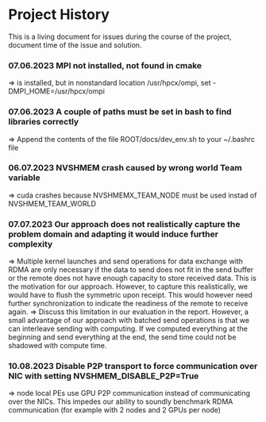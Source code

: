 # Project History

This is a living document for issues during the course of the project, document time of the issue and solution.

### 07.06.2023 MPI not installed, not found in cmake 

=> is installed, but in nonstandard location /usr/hpcx/ompi, set -DMPI_HOME=/usr/hpcx/ompi

### 07.06.2023 A couple of paths must be set in bash to find libraries correctly

=> Append the contents of the file ROOT/docs/dev_env.sh to your ~/.bashrc file 

### 06.07.2023 NVSHMEM crash caused by wrong world Team variable
=> cuda crashes because NVSHMEMX_TEAM_NODE must be used instad of NVSHMEM_TEAM_WORLD

### 07.07.2023 Our approach does not realistically capture the problem domain and adapting it would induce further complexity

=> Multiple kernel launches and send operations for data exchange with RDMA are only necessary if the data to send does not fit in the send buffer or the remote does not have enough capacity to store received data. This is the motivation for our approach. However, to capture this realistically, we would have to flush the symmetric upon receipt. This would however need further synchronization to indicate the readiness of the remote to receive again. => Discuss this limitation in our evaluation in the report.
However, a small advantage of our approach with batched send operations is that we can interleave sending with computing. If we computed everything at the beginning and send everything at the end, the send time could not be shadowed with compute time.

### 10.08.2023 Disable P2P transport to force communication over NIC with setting NVSHMEM_DISABLE_P2P=True

=> node local PEs use GPU P2P communication instead of communicating over the NICs. This impedes our ability to soundly 
benchmark RDMA communication (for example with 2 nodes and 2 GPUs per node)